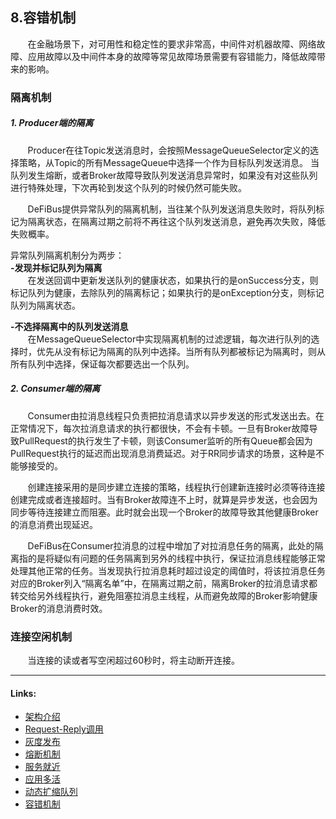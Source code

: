 ## 8.容错机制
&nbsp;&nbsp;&nbsp;&nbsp;&nbsp;&nbsp;
在金融场景下，对可用性和稳定性的要求非常高，中间件对机器故障、网络故障、应用故障以及中间件本身的故障等常见故障场景需要有容错能力，降低故障带来的影响。

### 隔离机制
##### 1. Producer端的隔离  
&nbsp;&nbsp;&nbsp;&nbsp;&nbsp;&nbsp;
Producer在往Topic发送消息时，会按照MessageQueueSelector定义的选择策略，从Topic的所有MessageQueue中选择一个作为目标队列发送消息。
当队列发生熔断，或者Broker故障导致队列发送消息异常时，如果没有对这些队列进行特殊处理，下次再轮到发这个队列的时候仍然可能失败。

&nbsp;&nbsp;&nbsp;&nbsp;&nbsp;&nbsp;
DeFiBus提供异常队列的隔离机制，当往某个队列发送消息失败时，将队列标记为隔离状态，在隔离过期之前将不再往这个队列发送消息，避免再次失败，降低失败概率。

异常队列隔离机制分为两步：  
**-发现并标记队列为隔离**  
&nbsp;&nbsp;&nbsp;&nbsp;&nbsp;&nbsp;
在发送回调中更新发送队列的健康状态，如果执行的是onSuccess分支，则标记队列为健康，去除队列的隔离标记；如果执行的是onException分支，则标记队列为隔离状态。  

**-不选择隔离中的队列发送消息**  
&nbsp;&nbsp;&nbsp;&nbsp;&nbsp;&nbsp;
在MessageQueueSelector中实现隔离机制的过滤逻辑，每次进行队列的选择时，优先从没有标记为隔离的队列中选择。当所有队列都被标记为隔离时，则从所有队列中选择，保证每次都要选出一个队列。


##### 2. Consumer端的隔离  

&nbsp;&nbsp;&nbsp;&nbsp;&nbsp;&nbsp;
Consumer由拉消息线程只负责把拉消息请求以异步发送的形式发送出去。在正常情况下，每次拉消息请求的执行都很快，不会有卡顿。一旦有Broker故障导致PullRequest的执行发生了卡顿，则该Consumer监听的所有Queue都会因为PullRequest执行的延迟而出现消息消费延迟。对于RR同步请求的场景，这种是不能够接受的。

&nbsp;&nbsp;&nbsp;&nbsp;&nbsp;&nbsp;
创建连接采用的是同步建立连接的策略，线程执行创建新连接时必须等待连接创建完成或者连接超时。当有Broker故障连不上时，就算是异步发送，也会因为同步等待连接建立而阻塞。此时就会出现一个Broker的故障导致其他健康Broker的消息消费出现延迟。

&nbsp;&nbsp;&nbsp;&nbsp;&nbsp;&nbsp;
DeFiBus在Consumer拉消息的过程中增加了对拉消息任务的隔离，此处的隔离指的是将疑似有问题的任务隔离到另外的线程中执行，保证拉消息线程能够正常处理其他正常的任务。当发现执行拉消息耗时超过设定的阈值时，将该拉消息任务对应的Broker列入“隔离名单”中，在隔离过期之前，隔离Broker的拉消息请求都转交给另外线程执行，避免阻塞拉消息主线程，从而避免故障的Broker影响健康Broker的消息消费时效。

### 连接空闲机制

&nbsp;&nbsp;&nbsp;&nbsp;&nbsp;&nbsp;
当连接的读或者写空闲超过60秒时，将主动断开连接。


---
#### Links:
* [架构介绍](../../../README.md)
* [Request-Reply调用](docs/cn/features/1-request-response-call.md)
* [灰度发布](docs/cn/features/2-dark-launch.md)
* [熔断机制](docs/cn/features/3-circuit-break-mechanism.md)
* [服务就近](docs/cn/features/4-invoke-service-nearby.md)
* [应用多活](docs/cn/features/5-multi-active.md)
* [动态扩缩队列](docs/cn/features/6-dynamic-adjust-queue.md)
* [容错机制](docs/cn/features/8-fault-tolerant.md)
